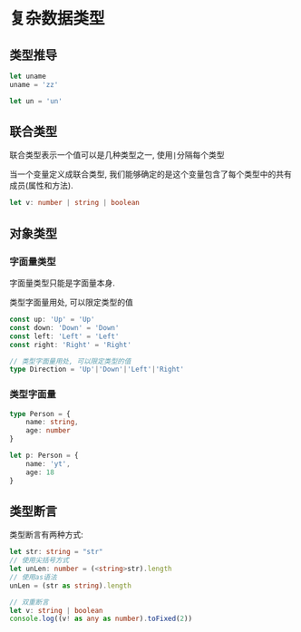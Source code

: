 # 复杂数据类型

## 类型推导

```typescript
let uname
uname = 'zz'

let un = 'un'
```

## 联合类型

联合类型表示一个值可以是几种类型之一, 使用`|`分隔每个类型

当一个变量定义成联合类型, 我们能够确定的是这个变量包含了每个类型中的共有成员(属性和方法).

```typescript
let v: number | string | boolean
```

## 对象类型

### 字面量类型

字面量类型只能是字面量本身.

类型字面量用处, 可以限定类型的值

```typescript
const up: 'Up' = 'Up'
const down: 'Down' = 'Down'
const left: 'Left' = 'Left'
const right: 'Right' = 'Right'

// 类型字面量用处, 可以限定类型的值
type Direction = 'Up'|'Down'|'Left'|'Right'
```

### 类型字面量

```typescript
type Person = {
    name: string,
    age: number
}

let p: Person = {
    name: 'yt',
    age: 18
}
```

## 类型断言

类型断言有两种方式:

```typescript
let str: string = "str"
// 使用尖括号方式
let unLen: number = (<string>str).length
// 使用as语法
unLen = (str as string).length

// 双重断言
let v: string | boolean
console.log((v! as any as number).toFixed(2))
```
